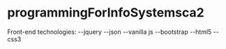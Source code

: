 # programmingForInfoSystemsca2

Front-end technologies:
--jquery
--json
--vanilla js
--bootstrap
--html5
--css3
